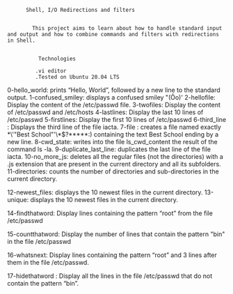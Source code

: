           Shell, I/O Redirections and filters

        
            This project aims to learn about how to handle standard input and output and how to combine commands and filters with redirections in Shell.
                     
                   
              Technologies

             .vi editor
             .Tested on Ubuntu 20.04 LTS


0-hello_world: prints “Hello, World”, followed by a new line to the standard output.
1-confused_smiley: displays a confused smiley "(Ôo)'
2-hellofile: Display the content of the /etc/passwd file.
3-twofiles: Display the content of /etc/passwd and /etc/hosts
4-lastlines: Display the last 10 lines of /etc/passwd
5-firstlines: Display the first 10 lines of /etc/passwd
6-third_line : Displays the third line of the file iacta.
7-file : creates a file named exactly \*\\'"Best School"\'\\*$\?\*\*\*\*\*:) containing the text Best School ending by a new line.
8-cwd_state: writes into the file ls_cwd_content the result of the command ls -la.
9-duplicate_last_line: duplicates the last line of the file iacta.
10-no_more_js:  deletes all the regular files (not the directories) with a .js extension that are present in the current directory and all its subfolders.
11-directories: counts the number of directories and sub-directories in the current directory.

12-newest_files: displays the 10 newest files in the current directory.
13-unique: displays the 10 newest files in the current directory.

14-findthatword: Display lines containing the pattern “root” from the file /etc/passwd

15-countthatword: Display the number of lines that contain the pattern "bin" in the file /etc/passwd

16-whatsnext: Display lines containing the pattern “root” and 3 lines after them in the file /etc/passwd.

17-hidethatword : Display all the lines in the file /etc/passwd that do not contain the pattern “bin”.


